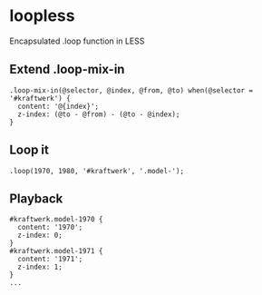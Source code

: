 loopless
========

Encapsulated .loop function in LESS

Extend .loop-mix-in
-------------------

    .loop-mix-in(@selector, @index, @from, @to) when(@selector = '#kraftwerk') {
      content: '@{index}';
      z-index: (@to - @from) - (@to - @index);
    }

Loop it
-------

    .loop(1970, 1980, '#kraftwerk', '.model-');
    

Playback
--------

    #kraftwerk.model-1970 {
      content: '1970';
      z-index: 0;
    }
    #kraftwerk.model-1971 {
      content: '1971';
      z-index: 1;
    }
    ...
